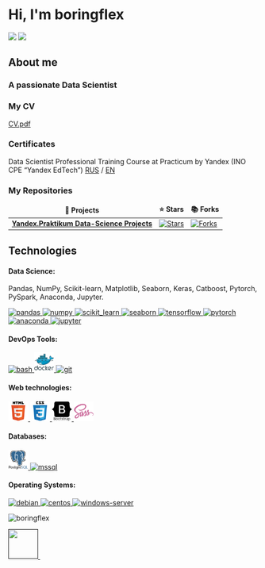 <h1 align="left">Hi, I'm boringflex</h1>
<p><a href="https://t.me/boring_flex"><img src="https://img.shields.io/badge/Telegram-2CA5E0?style=for-the-badge&logo=telegram&logoColor=white" height=25></a> <a href="https://www.linkedin.com/in/boringflex"><img src="https://img.shields.io/badge/linkedin-%230077B5.svg?&style=for-the-badge&logo=linkedin&logoColor=white" height=25></a> </p>

<h2 align="left">About me</h2>
<h3 align="left">A passionate Data Scientist</h3>


<h3 align="left">Му CV</h3>
<a href="https://github.com/boringflex/boringflex/blob/main/Data_Scientist_CV.pdf">CV.pdf</a>


<h3 align="left">Certificates</h3>
Data Scientist Professional Training Course at Practicum by Yandex (INO CPE “Yandex EdTech”) <a href="https://github.com/boringflex/boringflex/blob/main/certificate.pdf">RUS</a> / <a href="https://github.com/boringflex/boringflex/blob/main/certificate_en.pdf">EN</a>


<h3 align="left">My Repositories</h3>

<table width=100%>
	<thead align="center">
		<tr border: none;>
			<td><b>🎁 Projects</b></td>
			<td><b>⭐ Stars</b></td>
			<td><b>📚 Forks</b></td>
    	</tr>
	</thead>
	<tbody>
		<tr>
			<td><a href="https://github.com/boringflex/DataScience-YandexPracticum"><b>Yandex.Praktikum Data-Science Projects</b></a></td>
			<td><a href="https://github.com/boringflex/DataScience-YandexPracticum/stargazers"><img alt="Stars" src="https://img.shields.io/github/stars/boringflex/DataScience-YandexPracticum?style=flat-square&labelColor=343b41"/></a></td>
			<td><a href="https://github.com/boringflex/DataScience-YandexPracticum/network/members"><img alt="Forks" src="https://img.shields.io/github/forks/boringflex/DataScience-YandexPracticum?style=flat-square&labelColor=343b41"/></a></td>
		</tr>
	</tbody>
</table>

<h2 align="left">Technologies</h2>
<h4 align="left">Data Science:</h4>
<p align="left">
Pandas, NumPy, Scikit-learn, Matplotlib, Seaborn, Keras, Catboost, Pytorch, PySpark, Anaconda, Jupyter.  
</p>
<p align="left">
<a href="https://pandas.pydata.org/" target="_blank" rel="noreferrer"> <img src="https://cdn.jsdelivr.net/gh/devicons/devicon/icons/pandas/pandas-original-wordmark.svg" alt="pandas" width="40" height="60"/> </a> 
<a href="https://numpy.org" target="_blank" rel="noreferrer"> <img src="https://cdn.jsdelivr.net/gh/devicons/devicon/icons/numpy/numpy-original-wordmark.svg" alt="numpy" width="60" height="60"/> </a> 
<a href="https://scikit-learn.org/" target="_blank" rel="noreferrer"> <img src="https://upload.wikimedia.org/wikipedia/commons/0/05/Scikit_learn_logo_small.svg" alt="scikit_learn" width="60" height="60"/> </a> 
<a href="https://seaborn.pydata.org/" target="_blank" rel="noreferrer"> <img src="https://seaborn.pydata.org/_images/logo-mark-lightbg.svg" alt="seaborn" width="40" height="60"/> </a> 
<a href="https://www.tensorflow.org" target="_blank" rel="noreferrer"> <img src="https://cdn.jsdelivr.net/gh/devicons/devicon/icons/tensorflow/tensorflow-original-wordmark.svg" alt="tensorflow" width="60" height="60"/> </a> 
<a href="https://pytorch.org/" target="_blank" rel="noreferrer"> <img src="https://cdn.jsdelivr.net/gh/devicons/devicon/icons/pytorch/pytorch-plain-wordmark.svg" alt="pytorch" width="60" height="60"/> </a> 
<a href="https://www.anaconda.com" target="_blank" rel="noreferrer"> <img src="https://cdn.jsdelivr.net/gh/devicons/devicon/icons/anaconda/anaconda-original-wordmark.svg" alt="anaconda" width="60" height="60"/> </a> 
<a href="https://jupyter.org/" target="_blank" rel="noreferrer"> <img src="https://cdn.jsdelivr.net/gh/devicons/devicon/icons/jupyter/jupyter-original-wordmark.svg" alt="jupyter" width="40" height="60"/> </a> 
</p>


<h4 align="left">DevOps Tools:</h4>
<p align="left">
<a href="https://www.gnu.org/software/bash/" target="_blank" rel="noreferrer"> <img src="https://cdn.jsdelivr.net/gh/devicons/devicon/icons/bash/bash-plain.svg" alt="bash" width="40" height="40"/> </a> 
<a href="https://www.docker.com/" target="_blank" rel="noreferrer"> <img src="https://raw.githubusercontent.com/devicons/devicon/master/icons/docker/docker-original-wordmark.svg" alt="docker" width="40" height="40"/> </a> 
<a href="https://git-scm.com/" target="_blank" rel="noreferrer"> <img src="https://www.vectorlogo.zone/logos/git-scm/git-scm-icon.svg" alt="git" width="40" height="40"/> </a> 
</p>


<h4 align="left">Web technologies:</h4>
<p align="left">
<a href="https://www.w3.org/html/" target="_blank" rel="noreferrer"> <img src="https://raw.githubusercontent.com/devicons/devicon/master/icons/html5/html5-original-wordmark.svg" alt="html5" width="40" height="40"/> </a> <a href="https://www.w3schools.com/css/" target="_blank" rel="noreferrer"> <img src="https://raw.githubusercontent.com/devicons/devicon/master/icons/css3/css3-original-wordmark.svg" alt="css3" width="40" height="40"/> </a> <a href="https://getbootstrap.com" target="_blank" rel="noreferrer"> <img src="https://raw.githubusercontent.com/devicons/devicon/master/icons/bootstrap/bootstrap-plain-wordmark.svg" alt="bootstrap" width="40" height="40"/> </a> <a href="https://sass-lang.com" target="_blank" rel="noreferrer"> <img src="https://raw.githubusercontent.com/devicons/devicon/master/icons/sass/sass-original.svg" alt="sass" width="40" height="40"/> </a>  
</p>


<h4 align="left">Databases:</h4>
<p align="left">
<a href="https://www.postgresql.org" target="_blank" rel="noreferrer"> <img src="https://raw.githubusercontent.com/devicons/devicon/master/icons/postgresql/postgresql-original-wordmark.svg" alt="postgresql" width="40" height="40"/> </a> <a href="https://www.microsoft.com/en-us/sql-server" target="_blank" rel="noreferrer"> <img src="https://www.svgrepo.com/show/303229/microsoft-sql-server-logo.svg" alt="mssql" width="40" height="40"/> </a> 
</p>


<h4 align="left">Operating Systems:</h4>
<p align="left">
<a href="https://www.debian.org/" target="_blank" rel="noreferrer"> <img src="https://img.shields.io/badge/Debian-D70A53?style=for-the-badge&logo=debian&logoColor=white" alt="debian" /> </a> <a href="https://www.centos.org/" target="_blank" rel="noreferrer"> <img src="https://img.shields.io/badge/cent%20os-002260?style=for-the-badge&logo=centos&logoColor=F0F0F0" alt="centos" /> </a> <a href="https://www.microsoft.com/en-us/windows-server" target="_blank" rel="noreferrer"> <img src="https://img.shields.io/badge/Windows-0078D6?style=for-the-badge&logo=windows&logoColor=white" alt="windows-server" /> </a>
</p>


<p align="left"> <img src="https://komarev.com/ghpvc/?username=boringflex&label=Profile%20views&color=0e75b6&style=flat" alt="boringflex" /> </p>
<a href="" target="_blank" rel="noreferrer"> <img src="" alt="" width="60" height="60"/> </a> 
<a href="" target="_blank" rel="noreferrer"> <img src="" alt="" /> </a>
